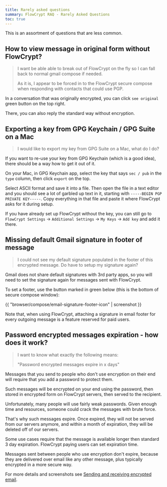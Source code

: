 ```yaml
---
title: Rarely asked questions
summary: FlowCrypt RAQ - Rarely Asked Questions
toc: true
---
```


This is an assortment of questions that are less common.

## How to view message in original form without FlowCrypt?

> I want be able able to break out of FlowCrypt on the fly so I can fall back to normal gmail compose if needed.
>
> As it is, I appear to be forced in to the FlowCrypt secure compose when responding with contacts that could use PGP.

In a conversation that was originally encrypted, you can click `see original` green button on the top right.

There, you can also reply the standard way without encryption.


## Exporting a key from GPG Keychain / GPG Suite on a Mac

> I would like to export my key from GPG Suite on a Mac, what do I do?

If you want to re-use your key from GPG Keychain (which is a good idea), there should be a way how to get it out of it.

On your Mac, in GPG Keychain app, select the key that says `sec / pub` in the `type` column, then click `export` on the top.

Select ASCII format and save it into a file. Then open the file in a text editor and you should see a lot of garbled up text in it, starting with `-----BEGIN PGP PRIVATE KEY-----`. Copy everything in that file and paste it where FlowCrypt asks for it during setup.

If you have already set up FlowCrypt without the key, you can still go to `FlowCrypt Settings` -> `Additional Settings` -> `My Keys` -> `Add key` and add it there.

## Missing default Gmail signature in footer of message

> I could not see my default signature populated in the footer of this encrypted message. Do have to setup my signature again? 

Gmail does not share default signatures with 3rd party apps, so you will need to set the signature again for messages sent with FlowCrypt.

To set a footer, use the button marked in green below (this is the bottom of secure compose window): 

{{ "browser/compose/email-signature-footer-icon" | screenshot }}

Note that, when using FlowCrypt, attaching a signature in email footer for every outgoing message is a feature reserved for paid users.

## Password encrypted messages expiration - how does it work?

> I want to know what exactly the following means:
>
> "Password encrypted messages expire in x days"

Messages that you send to people who don't use encryption on their end will require that you add a password to protect them.

Such messages will be encrypted on your end using the password, then stored in encrypted form on FlowCrypt servers, then served to the recipient.

Unfortunately, many people will use fairly weak passwords. Given enough time and resources, someone could crack the messages with brute force.

That's why such messages expire. Once expired, they will not be served from our servers anymore, and within a month of expiration, they will be deleted off of our servers.

Some use cases require that the message is available longer then standard 3 day expiration. FlowCrypt paying users can set expiration time.

Messages sent between people who use encryption don't expire, because they are delivered over email like any other message, plus typically encrypted in a more secure way.

For more details and screenshots see [Sending and receiving encrypted email](/docs/guide/send-and-receive/index.html).